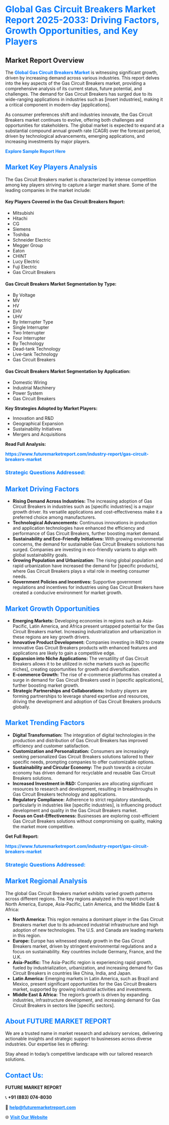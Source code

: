 <h1 style="color: #007BFF;">Global Gas Circuit Breakers Market Report 2025-2033: Driving Factors, Growth Opportunities, and Key Players</h1>

<section id="overview">
<h2>Market Report Overview</h2>
<p>The <a href="https://www.futuremarketreport.com/industry-report/gas-circuit-breakers-market" style="color: #007BFF; text-decoration: none;"><strong>Global Gas Circuit Breakers Market</strong></a> is witnessing significant growth, driven by increasing demand across various industries. This report delves into the key aspects of the Gas Circuit Breakers market, providing a comprehensive analysis of its current status, future potential, and challenges. The demand for Gas Circuit Breakers has surged due to its wide-ranging applications in industries such as [insert industries], making it a critical component in modern-day [applications].</p>
<p>As consumer preferences shift and industries innovate, the Gas Circuit Breakers market continues to evolve, offering both challenges and opportunities for stakeholders. The global market is expected to expand at a substantial compound annual growth rate (CAGR) over the forecast period, driven by technological advancements, emerging applications, and increasing investments by major players.</p>
</section>

<section id="overview">
<p><a href="https://www.futuremarketreport.com/request-sample/reportId=96888" style="color: #007BFF; text-decoration: none;"><strong>Explore Sample Report Here</strong></a></p>
</section>

<section id="key-players">
<h2 style="color: #007BFF;">Market Key Players Analysis</h2>
<p>The Gas Circuit Breakers market is characterized by intense competition among key players striving to capture a larger market share. Some of the leading companies in the market include:</p>
<h4>Key Players Covered in the Gas Circuit Breakers Report:</h4>
<ul><li>Mitsubishi</li><li>Hitachi</li><li>CG</li><li>Siemens</li><li>Toshiba</li><li>Schneider Electric</li><li>Megger Group</li><li>Eaton</li><li>CHINT</li><li>Lucy Electric</li><li>Fuji Electric</li><li>Gas Circuit Breakers</li></ul>
<h4>Gas Circuit Breakers Market Segmentation by Type:</h4>
<ul><li>By Voltage</li><li>MV</li><li>HV</li><li>EHV</li><li>UHV</li><li>By Interrupter Type</li><li>Single Interrupter</li><li>Two Interrupter</li><li>Four Interrupter</li><li>By Technology</li><li>Dead-tank Technology</li><li>Live-tank Technology</li><li>Gas Circuit Breakers</li></ul>

<h4>Gas Circuit Breakers Market Segmentation by Application:</h4>
<ul><li>Domestic Wiring</li><li>Industrial Machinery</li><li>Power System</li><li>Gas Circuit Breakers</li></ul>
<p><strong>Key Strategies Adopted by Market Players:</strong></p>
<ul>
<li>Innovation and R&D</li>
<li>Geographical Expansion</li>
<li>Sustainability Initiatives</li>
<li>Mergers and Acquisitions</li>
</ul>
</section>

<section>
<p><strong>Read Full Analysis: </strong></p><a href="https://www.futuremarketreport.com/industry-report/gas-circuit-breakers-market" style="color: #007BFF; text-decoration: none;"><strong>https://www.futuremarketreport.com/industry-report/gas-circuit-breakers-market</strong></a>
<h3 style="color: #007BFF;">Strategic Questions Addressed:</h3>
</section>

<section id="driving-factors">
<h2 style="color: #007BFF;">Market Driving Factors</h2>
<ul>
<li><strong>Rising Demand Across Industries:</strong> The increasing adoption of Gas Circuit Breakers in industries such as [specific industries] is a major growth driver. Its versatile applications and cost-effectiveness make it a preferred choice among manufacturers.</li>
<li><strong>Technological Advancements:</strong> Continuous innovations in production and application technologies have enhanced the efficiency and performance of Gas Circuit Breakers, further boosting market demand.</li>
<li><strong>Sustainability and Eco-Friendly Initiatives:</strong> With growing environmental concerns, the demand for sustainable Gas Circuit Breakers solutions has surged. Companies are investing in eco-friendly variants to align with global sustainability goals.</li>
<li><strong>Growing Population and Urbanization:</strong> The rising global population and rapid urbanization have increased the demand for [specific products], where Gas Circuit Breakers plays a vital role in meeting consumer needs.</li>
<li><strong>Government Policies and Incentives:</strong> Supportive government regulations and incentives for industries using Gas Circuit Breakers have created a conducive environment for market growth.</li>
</ul>
</section>

<section id="growth-opportunities">
<h2 style="color: #007BFF;">Market Growth Opportunities</h2>
<ul>
<li><strong>Emerging Markets:</strong> Developing economies in regions such as Asia-Pacific, Latin America, and Africa present untapped potential for the Gas Circuit Breakers market. Increasing industrialization and urbanization in these regions are key growth drivers.</li>
<li><strong>Innovative Product Development:</strong> Companies investing in R&D to create innovative Gas Circuit Breakers products with enhanced features and applications are likely to gain a competitive edge.</li>
<li><strong>Expansion into Niche Applications:</strong> The versatility of Gas Circuit Breakers allows it to be utilized in niche markets such as [specific niches], creating opportunities for growth and diversification.</li>
<li><strong>E-commerce Growth:</strong> The rise of e-commerce platforms has created a surge in demand for Gas Circuit Breakers used in [specific applications], further boosting market growth.</li>
<li><strong>Strategic Partnerships and Collaborations:</strong> Industry players are forming partnerships to leverage shared expertise and resources, driving the development and adoption of Gas Circuit Breakers products globally.</li>
</ul>
</section>

<section id="trending-factors">
<h2 style="color: #007BFF;">Market Trending Factors</h2>
<ul>
<li><strong>Digital Transformation:</strong> The integration of digital technologies in the production and distribution of Gas Circuit Breakers has improved efficiency and customer satisfaction.</li>
<li><strong>Customization and Personalization:</strong> Consumers are increasingly seeking personalized Gas Circuit Breakers solutions tailored to their specific needs, prompting companies to offer customizable options.</li>
<li><strong>Sustainability and Circular Economy:</strong> The push towards a circular economy has driven demand for recyclable and reusable Gas Circuit Breakers solutions.</li>
<li><strong>Increased Investment in R&D:</strong> Companies are allocating significant resources to research and development, resulting in breakthroughs in Gas Circuit Breakers technology and applications.</li>
<li><strong>Regulatory Compliance:</strong> Adherence to strict regulatory standards, particularly in industries like [specific industries], is influencing product development and quality in the Gas Circuit Breakers market.</li>
<li><strong>Focus on Cost-Effectiveness:</strong> Businesses are exploring cost-efficient Gas Circuit Breakers solutions without compromising on quality, making the market more competitive.</li>
</ul>
</section>

<section>
<p><strong>Get Full Report: </strong></p><a href="https://www.futuremarketreport.com/industry-report/gas-circuit-breakers-market" style="color: #007BFF; text-decoration: none;"><strong>https://www.futuremarketreport.com/industry-report/gas-circuit-breakers-market</strong></a>
<h3 style="color: #007BFF;">Strategic Questions Addressed:</h3>
</section>


<section id="regional-analysis">
<h2 style="color: #007BFF;">Market Regional Analysis</h2>
<p>The global Gas Circuit Breakers market exhibits varied growth patterns across different regions. The key regions analyzed in this report include North America, Europe, Asia-Pacific, Latin America, and the Middle East & Africa:</p>
<ul>
<li><strong>North America:</strong> This region remains a dominant player in the Gas Circuit Breakers market due to its advanced industrial infrastructure and high adoption of new technologies. The U.S. and Canada are leading markets in this region.</li>
<li><strong>Europe:</strong> Europe has witnessed steady growth in the Gas Circuit Breakers market, driven by stringent environmental regulations and a focus on sustainability. Key countries include Germany, France, and the U.K.</li>
<li><strong>Asia-Pacific:</strong> The Asia-Pacific region is experiencing rapid growth, fueled by industrialization, urbanization, and increasing demand for Gas Circuit Breakers in countries like China, India, and Japan.</li>
<li><strong>Latin America:</strong> Emerging markets in Latin America, such as Brazil and Mexico, present significant opportunities for the Gas Circuit Breakers market, supported by growing industrial activities and investments.</li>
<li><strong>Middle East & Africa:</strong> The region’s growth is driven by expanding industries, infrastructure development, and increasing demand for Gas Circuit Breakers in sectors like [specific sectors].</li>
</ul>
</section>

<footer>
<h2 style="color: #007BFF;">About FUTURE MARKET REPORT</h2>
<p>We are a trusted name in market research and advisory services, delivering actionable insights and strategic support to businesses across diverse industries. Our expertise lies in offering:</p>

<p>Stay ahead in today’s competitive landscape with our tailored research solutions.</p>

<h2 style="color: #007BFF;">Contact Us:</h2>
<p><strong>FUTURE MARKET REPORT</strong></p>
<p>📞 <strong>+91 (883) 074-8030</strong></p>
<p>📧 <strong><a href="mailto:help@futuremarketreport.com" style="color: #007BFF;">help@futuremarketreport.com</a></strong></p>
<p>🌐 <strong><a href="https://www.futuremarketreport.com/" style="color: #007BFF;">Visit Our Website</a></strong></p>
</footer>